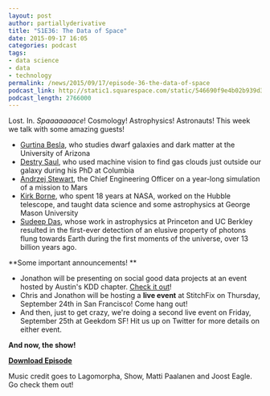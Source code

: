 ```yaml
---
layout: post
author: partiallyderivative
title: "S1E36: The Data of Space"
date: 2015-09-17 16:05
categories: podcast
tags:
- data science
- data
- technology
permalink: /news/2015/09/17/episode-36-the-data-of-space
podcast_link: http://static1.squarespace.com/static/546690f9e4b02b939d34b2b1/546691b4e4b01fdff0c848ac/55fae3aee4b081c8c4a924b8/1442505724899/Partially_Derivative_Episode_36.mp3
podcast_length: 2766000
---
```


Lost. In. *Spaaaaaaace*! Cosmology! Astrophysics! Astronauts! This week
we talk with some amazing guests! 

-   [Gurtina
    Besla](https://www.as.arizona.edu/people/faculty/gurtina-besla), who
    studies dwarf galaxies and dark matter at the University of Arizona
-   [Destry Saul](https://twitter.com/destrysaul), who used machine
    vision to find gas clouds just outside our galaxy during his PhD at
    Columbia
-   [Andrzej Stewart](https://twitter.com/hiseas_andrzej), the Chief
    Engineering Officer on a year-long simulation of a mission to Mars
-   [Kirk Borne](http://kirkborne.net/), who spent 18 years at NASA,
    worked on the Hubble telescope, and taught data science and some
    astrophysics at George Mason University
-   [Sudeep Das](https://twitter.com/datamusing), whose work in
    astrophysics at Princeton and UC Berkley resulted in the first-ever
    detection of an elusive property of photons flung towards Earth
    during the first moments of the universe, over 13 billion years
    ago. 

**Some important announcements! **

-   Jonathon will be presenting on social good data projects at an event
    hosted by Austin's KDD chapter. [Check it
    out](http://www.meetup.com/Austin-ACM-SIGKDD/events/224913370/)!
-   Chris and Jonathon will be hosting a **live event** at StitchFix on
    Thursday, September 24th in San Francisco! Come hang out! 
-   And then, just to get crazy, we're doing a second live event on
    Friday, September 25th at Geekdom SF! Hit us up on Twitter for more
    details on either event.

**And now, the show!**

[**Download Episode**](http://static1.squarespace.com/static/546690f9e4b02b939d34b2b1/546691b4e4b01fdff0c848ac/55fae3aee4b081c8c4a924b8/1442505724899/Partially_Derivative_Episode_36.mp3)

Music credit goes to Lagomorpha, Show, Matti Paalanen and Joost Eagle.
Go check them out! 
